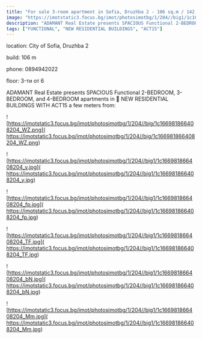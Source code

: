 ```yaml
---
title: "For sale 3-room apartment in Sofia, Druzhba 2 - 106 sq.m / 142,979 EUR :: imot.bg Ad."
image: "https://imotstatic3.focus.bg/imot/photosimotbg/1/204//big1/1c166981866408204_Gn.jpg"
description: "ADAMANT Real Estate presents SPACIOUS Functional 2-BEDROOM, 3-BEDROOM, and 4-BEDROOM apartments in 🏡 NEW RESIDENTIAL BUILDINGS WITH ACT15 a few meters from:"
tags: ["FUNCTIONAL", "NEW RESIDENTIAL BUILDINGS", "ACT15"]
---
```


location: City of Sofia, Druzhba 2

build: 106 m

phone: 0894942022

floor: 3-ти от 6

ADAMANT Real Estate presents SPACIOUS Functional 2-BEDROOM, 3-BEDROOM, and 4-BEDROOM apartments in 🏡 NEW RESIDENTIAL BUILDINGS WITH ACT15 a few meters from:


![https://imotstatic3.focus.bg/imot/photosimotbg/1/204//big/1c166981866408204_WZ.png]( https://imotstatic3.focus.bg/imot/photosimotbg/1/204//big/1c166981866408204_WZ.png)


![https://imotstatic3.focus.bg/imot/photosimotbg/1/204//big1/1c166981866408204_y.jpg]( https://imotstatic3.focus.bg/imot/photosimotbg/1/204//big1/1c166981866408204_y.jpg)


![https://imotstatic3.focus.bg/imot/photosimotbg/1/204//big1/1c166981866408204_fp.jpg]( https://imotstatic3.focus.bg/imot/photosimotbg/1/204//big1/1c166981866408204_fp.jpg)


![https://imotstatic3.focus.bg/imot/photosimotbg/1/204//big1/1c166981866408204_TF.jpg]( https://imotstatic3.focus.bg/imot/photosimotbg/1/204//big1/1c166981866408204_TF.jpg)


![https://imotstatic3.focus.bg/imot/photosimotbg/1/204//big1/1c166981866408204_bN.jpg]( https://imotstatic3.focus.bg/imot/photosimotbg/1/204//big1/1c166981866408204_bN.jpg)


![https://imotstatic3.focus.bg/imot/photosimotbg/1/204//big1/1c166981866408204_Mm.jpg]( https://imotstatic3.focus.bg/imot/photosimotbg/1/204//big1/1c166981866408204_Mm.jpg)


